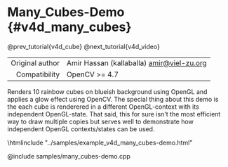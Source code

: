 # Many_Cubes-Demo {#v4d_many_cubes}

@prev_tutorial{v4d_cube}
@next_tutorial{v4d_video}

|    |    |
| -: | :- |
| Original author | Amir Hassan (kallaballa) <amir@viel-zu.org> |
| Compatibility | OpenCV >= 4.7 |

Renders 10 rainbow cubes on blueish background using OpenGL and applies a glow effect using OpenCV. The special thing about this demo is the each cube is renderered in a different OpenGL-context with its independent OpenGL-state. That said, this for sure isn't the most efficient way to draw multiple copies but serves well to demonstrate how independent OpenGL contexts/states can be used.

\htmlinclude "../samples/example_v4d_many_cubes-demo.html"

@include samples/many_cubes-demo.cpp

